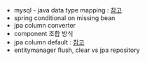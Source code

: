 - mysql - java data type mapping : [참고](https://dev.mysql.com/doc/connector-j/en/connector-j-reference-type-conversions.html)
- spring conditional on missing bean 
- jpa column converter
- component 조합 방식
- jpa column default : [참고](https://gksdudrb922.tistory.com/279)
- entitymanager flush, clear vs jpa repository 